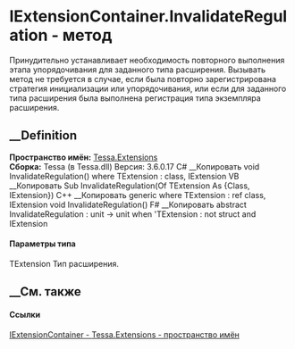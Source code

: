 # IExtensionContainer.InvalidateRegulation<TExtension> \- метод
Принудительно устанавливает необходимость повторного выполнения этапа
упорядочивания для заданного типа расширения. Вызывать метод не требуется в
случае, если была повторно зарегистрирована стратегия инициализации или
упорядочивания, или если для заданного типа расширения была выполнена
регистрация типа экземпляра расширения.
## __Definition
 **Пространство имён:** [Tessa.Extensions](N_Tessa_Extensions.htm)  
 **Сборка:** Tessa (в Tessa.dll) Версия: 3.6.0.17
C# __Копировать
     void InvalidateRegulation<TExtension>()
    where TExtension : class, IExtension
VB __Копировать
     Sub InvalidateRegulation(Of TExtension As {Class, IExtension})
C++ __Копировать
    generic<typename TExtension>
    where TExtension : ref class, IExtension
    void InvalidateRegulation()
F# __Копировать
     abstract InvalidateRegulation : unit -> unit  when 'TExtension : not struct and IExtension
#### Параметры типа
TExtension
    Тип расширения.
##  __См. также
#### Ссылки
[IExtensionContainer - ](T_Tessa_Extensions_IExtensionContainer.htm)
[Tessa.Extensions - пространство имён](N_Tessa_Extensions.htm)
